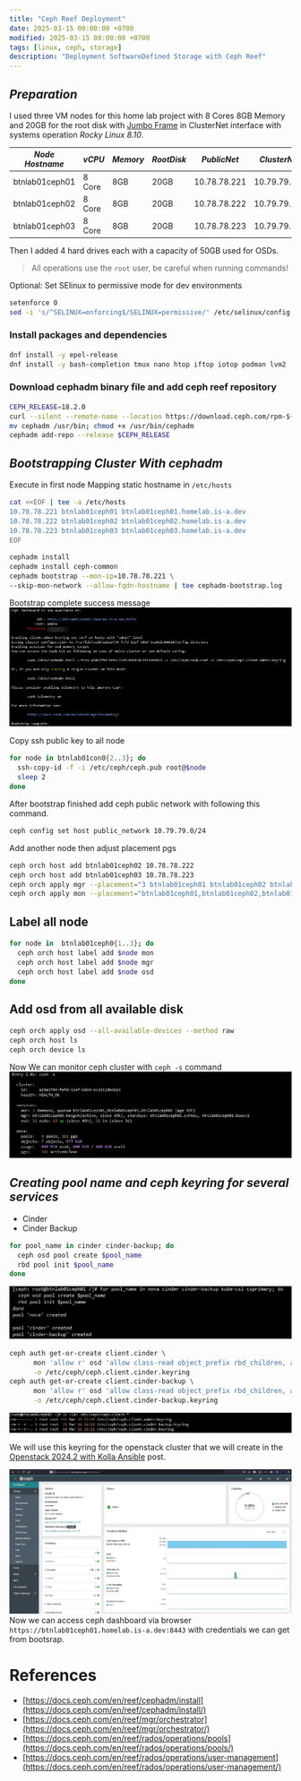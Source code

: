 ```yaml
---
title: "Ceph Reef Deployment"
date: 2025-03-15 00:00:00 +0700
modified: 2025-03-15 00:00:00 +0700
tags: [linux, ceph, storage]
description: "Deployment SoftwareDefined Storage with Ceph Reef"
---
```


## *Preparation*
I used three VM nodes for this home lab project with 8 Cores 8GB Memory and 20GB for the root disk with [Jumbo Frame](https://ceph.io/en/news/blog/2015/ceph-loves-jumbo-frames/) in ClusterNet interface with systems operation _Rocky Linux 8.10_.   

| *Node Hostname* | *vCPU* | *Memory* | *RootDisk* | *PublicNet* | *ClusterNet* |
| -------- | ------- | ------- | ------- | ------- | ------- |
| btnlab01ceph01 | 8 Core | 8GB | 20GB | 10.78.78.221 | 10.79.79.221 |
| btnlab01ceph02 | 8 Core | 8GB | 20GB | 10.78.78.222 | 10.79.79.222 |
| btnlab01ceph03 | 8 Core | 8GB | 20GB | 10.78.78.223 | 10.79.79.223 |

Then I added 4 hard drives each with a capacity of 50GB used for OSDs.   


> All operations use the `root` user, be careful when running commands!


Optional: Set SElinux to permissive mode for dev environments
```bash
setenforce 0
sed -i 's/^SELINUX=enforcing$/SELINUX=permissive/' /etc/selinux/config
```

### Install packages and dependencies
```bash
dnf install -y epel-release
dnf install -y bash-completion tmux nano htop iftop iotop podman lvm2
```

### Download cephadm binary file and add ceph reef repository
```bash
CEPH_RELEASE=18.2.0
curl --silent --remote-name --location https://download.ceph.com/rpm-${CEPH_RELEASE}/el9/noarch/cephadm
mv cephadm /usr/bin; chmod +x /usr/bin/cephadm
cephadm add-repo --release $CEPH_RELEASE
```

## *Bootstrapping Cluster With cephadm*
Execute in first node
Mapping static hostname in `/etc/hosts`
```bash
cat <<EOF | tee -a /etc/hosts
10.78.78.221 btnlab01ceph01 btnlab01ceph01.homelab.is-a.dev
10.78.78.222 btnlab01ceph02 btnlab01ceph02.homelab.is-a.dev
10.78.78.223 btnlab01ceph03 btnlab01ceph03.homelab.is-a.dev
EOF
```

```bash
cephadm install
cephadm install ceph-common
cephadm bootstrap --mon-ip=10.78.78.221 \
--skip-mon-network --allow-fqdn-hostname | tee cephadm-bootstrap.log
```

Bootstrap complete success message   
![ceph_bootsraping](uploads/ceph_bootsraping.webp)


Copy ssh public key to all node
```bash
for node in btnlab01con0{2..3}; do
  ssh-copy-id -f -i /etc/ceph/ceph.pub root@$node
  sleep 2
done
```

After bootstrap finished add ceph public network with following this command.
```bash
ceph config set host public_network 10.79.79.0/24
```

Add another node then adjust placement pgs
```bash
ceph orch host add btnlab01ceph02 10.78.78.222
ceph orch host add btnlab01ceph03 10.78.78.223
ceph orch apply mgr --placement="3 btnlab01ceph01 btnlab01ceph02 btnlab01ceph03"
ceph orch apply mon --placement="btnlab01ceph01,btnlab01ceph02,btnlab01ceph03"
```

## Label all node
```bash
for node in  btnlab01ceph0{1..3}; do
  ceph orch host label add $node mon
  ceph orch host label add $node mgr
  ceph orch host label add $node osd
done
```

## Add osd from all available disk
```bash
ceph orch apply osd --all-available-devices --method raw
ceph orch host ls
ceph orch device ls
```

Now We can monitor ceph cluster with `ceph -s` command  
![ceph_status](uploads/ceph_status.webp)  


## *Creating pool name and ceph keyring for several services*
- Cinder
- Cinder Backup

```bash
for pool_name in cinder cinder-backup; do
  ceph osd pool create $pool_name
  rbd pool init $pool_name
done
```

![creating_pool](uploads/creating_pool.webp)

```bash
ceph auth get-or-create client.cinder \
      mon 'allow r' osd 'allow class-read object_prefix rbd_children, allow rwx pool=cinder, allow rwx pool=nova' \
      -o /etc/ceph/ceph.client.cinder.keyring
ceph auth get-or-create client.cinder-backup \
      mon 'allow r' osd 'allow class-read object_prefix rbd_children, allow rwx pool=cinder-backup' \
      -o /etc/ceph/ceph.client.cinder-backup.keyring
```

![creating_keyring](uploads/creating_keyring.webp)

We will use this keyring for the openstack cluster that we will create in the [Openstack 2024.2 with Kolla Ansible](../openstack-kolla-ansible-2024.2) post.

![ceph_dashboard](uploads/ceph_dashboard.webp)
Now we can access ceph dashboard via browser `https://btnlab01ceph01.homelab.is-a.dev:8443` with credentials we can get from bootsrap.

# References
- [https://docs.ceph.com/en/reef/cephadm/install](https://docs.ceph.com/en/reef/cephadm/install/)
- [https://docs.ceph.com/en/reef/mgr/orchestrator](https://docs.ceph.com/en/reef/mgr/orchestrator/)
- [https://docs.ceph.com/en/reef/rados/operations/pools](https://docs.ceph.com/en/reef/rados/operations/pools/)
- [https://docs.ceph.com/en/reef/rados/operations/user-management](https://docs.ceph.com/en/reef/rados/operations/user-management/)